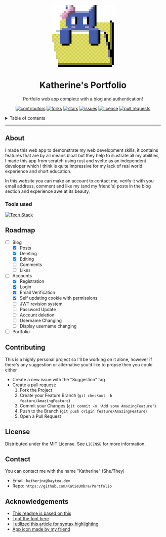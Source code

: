 <div align="center">

<img src="https://raw.githubusercontent.com/KatieUmbra/Portfolio/refs/heads/main/client/static/assets/logo512.png?raw=true" alt="Repository Icon" width="200">

# Katherine's Portfolio
Portfolio web app complete with a blog and authentication!

<!-- Add info thingies below here  -->

[![contributors][Contributors]][Contributors-url]
[![forks][Forks]][Forks-url]
[![stars][Stars]][Stars-url]
[![issues][Issues]][Issues-url]
[![license][License]][License-url]
[![pull requests][PullRequests]][PullRequests-url]

</div>

<details>
    <summary>Table of contents</summary>
        <ol>
            <li><a href="#About">About</a></li>
                <ul>
                    <li><a href="#Tools used">Tools used</a></li>
                </ul>
            <li><a href="#Roadmap">Roadmap</a></li>
            <li><a href="#Contributing">Contributing</a></li>
            <li><a href="#License">License</a></li>
            <li><a href="#Contact">Contact</a></li>
            <li><a href="#Acknowledgements">Acknowledgements</a></li>
        </ol>
</details>

---

## About

I made this web app to demonstrate my web development skills, it contains features that are by all means bloat but they help to illustrate all my abilities, I made this app from scratch using rust and svelte as an independent developer which I think is quite impressive for my lack of real world experience and short education.

In this website you can make an account to contact me, verify it with you email address, comment and like my (and my friend's) posts in the blog section and experience awe at its beauty.

### Tools used

[![Tech Stack](https://skillicons.dev/icons?i=rust,typescript,javascript,svelte,postgres,bun,ubuntu,html,css,md&perline=5)](https://skillicons.dev)

## Roadmap

- [ ] Blog
  - [X] Posts
  - [X] Deleting
  - [X] Editing 
  - [ ] Comments
  - [ ] Likes
- [ ] Accounts
  - [X] Registration
  - [X] Login
  - [X] Email Verification
  - [X] Self updating cookie with permissions
  - [ ] JWT revision system
  - [ ] Password Update
  - [ ] Account deletion
  - [ ] Username Changing
  - [ ] Display username changing
- [ ] Portfolio

## Contributing

This is a highly personal project so I'll be working on it alone, however if there's any suggestion or alternative you'd like to propse then you could either
- Create a new issue with the "Suggestion" tag
- Create a pull request:
  1. Fork the Project
  2. Create your Feature Branch (`git checkout -b feature/AmazingFeature`)
  3. Commit your Changes (`git commit -m 'Add some AmazingFeature'`)
  4. Push to the Branch (`git push origin feature/AmazingFeature`)
  5. Open a Pull Request

## License

Distributed under the MIT License. See `LICENSE` for more information.

## Contact

You can contact me with the name "Katherine" (She/They)
- Email: `katherine@kaytea.dev`
- Repo: `https://github.com/KatieUmbra/Portfolio`

## Acknowledgements

- [This readme is based on this](https://github.com/othneildrew/Best-README-Template)
- [I got the font here](https://www.dafont.com/w95fa.font)
- [I utilized this article for syntax highlighting](https://bandarra.me/posts/Rust-Markdown-Syntax-Highlighting-A-Practical-Guide)
- [App icon made by my friend](https://x.com/JulieNastika)

[Contributors]: https://img.shields.io/github/contributors/KatieUmbra/Portfolio?color=blue&style=for-the-badge
[Forks]: https://img.shields.io/github/forks/KatieUmbra/Portfolio?style=for-the-badge
[Stars]: https://img.shields.io/github/stars/KatieUmbra/Portfolio?style=for-the-badge
[Issues]: https://img.shields.io/github/issues/KatieUmbra/Portfolio?style=for-the-badge
[License]: https://img.shields.io/github/license/KatieUmbra/Portfolio?style=for-the-badge
[PullRequests]: https://img.shields.io/github/issues-pr/KatieUmbra/Portfolio?style=for-the-badge

[Contributors-url]: https://github.com/KatieUmbra/Portfolio/graphs/contributors
[Forks-url]: https://github.com/KatieUmbra/Portfolio/network/members
[Stars-url]: https://github.com/KatieUmbra/Portfolio
[Issues-url]: https://github.com/KatieUmbra/Portfolio/issues
[License-url]: https://mit-license.org/
[PullRequests-url]: https://github.com/KatieUmbra/Portfolio/pulls

